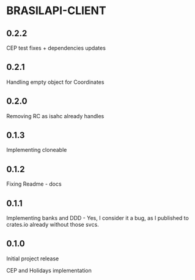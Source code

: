 # BRASILAPI-CLIENT
## 0.2.2
CEP test fixes + dependencies updates
## 0.2.1
Handling empty object for Coordinates
## 0.2.0
Removing RC as isahc already handles
## 0.1.3
Implementing cloneable
## 0.1.2
Fixing Readme - docs
## 0.1.1
Implementing banks and DDD - Yes, I consider it a bug, as I published to crates.io already without those svcs.
## 0.1.0

Initial project release

CEP and Holidays implementation
